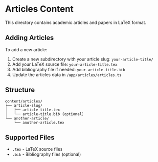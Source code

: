 # Articles Content

This directory contains academic articles and papers in LaTeX format.

## Adding Articles

To add a new article:

1. Create a new subdirectory with your article slug: `your-article-title/`
2. Add your LaTeX source file: `your-article-title.tex`
3. Add bibliography file if needed: `your-article-title.bib`
4. Update the articles data in `/app/articles/articles.ts`

## Structure

```
content/articles/
├── article-slug/
│   ├── article-title.tex
│   └── article-title.bib (optional)
└── another-article/
    └── another-article.tex
```

## Supported Files

- `.tex` - LaTeX source files
- `.bib` - Bibliography files (optional)